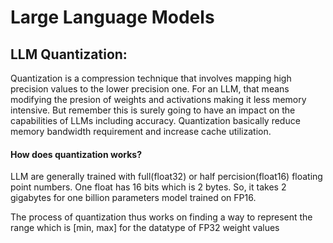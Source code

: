 # Large Language Models

## LLM Quantization:
Quantization is a compression technique that involves mapping high precision values to the lower precision one. For an LLM, that means modifying the presion of weights and activations making it less memory intensive. But remember this is surely going to have an impact on the capabilities of LLMs including accuracy. Quantization basically reduce memory bandwidth requirement and increase cache utilization.

#### How does quantization works?
LLM are generally trained with full(float32) or half percision(float16) floating point numbers. One float has 16 bits which is 2 bytes. So, it takes 2 gigabytes for one billion parameters model trained on FP16.

The process of quantization thus works on finding a way to represent the range which is [min, max] for the datatype of FP32 weight values